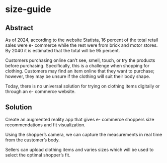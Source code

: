 # size-guide

## Abstract
As of 2024, according to the website Statista, 16 percent of the total retail sales were e- commerce while the rest were from brick and motor stores. By 2040 it is estimated that the total will be 95 percent. 

Customers purchasing online can’t see, smell, touch, or try the products before purchasing. Specifically, this is a challenge when shopping for clothing. Customers may find an item online that they want to purchase; however, they may be unsure if the clothing will suit their body shape.

Today, there is no universal solution for trying on clothing items digitally or through an e- commerce website.

## Solution
Create an augmented reality app that gives e- commerce shoppers size recommendations and fit visualization. 

Using the shopper’s camera, we can capture the measurements in real time from the customer’s body. 

Sellers can upload clothing items and varies sizes which will be used to select the optimal shopper’s fit. 
